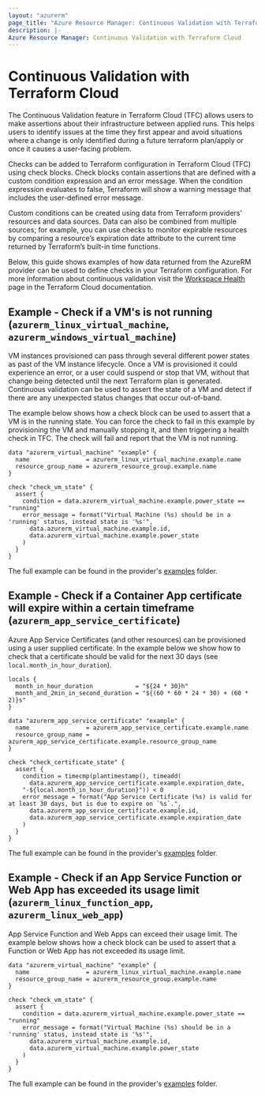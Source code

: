 ```yaml
---
layout: "azurerm"
page_title: "Azure Resource Manager: Continuous Validation with Terraform Cloud"
description: |-
Azure Resource Manager: Continuous Validation with Terraform Cloud
---
```


# Continuous Validation with Terraform Cloud

The Continuous Validation feature in Terraform Cloud (TFC) allows users to make assertions about their infrastructure between applied runs. This helps users to identify issues at the time they first appear and avoid situations where a change is only identified during a future terraform plan/apply or once it causes a user-facing problem.

Checks can be added to Terraform configuration in Terraform Cloud (TFC) using check blocks. Check blocks contain assertions that are defined with a custom condition expression and an error message. When the condition expression evaluates to false, Terraform will show a warning message that includes the user-defined error message.

Custom conditions can be created using data from Terraform providers’ resources and data sources. Data can also be combined from multiple sources; for example, you can use checks to monitor expirable resources by comparing a resource’s expiration date attribute to the current time returned by Terraform’s built-in time functions.

Below, this guide shows examples of how data returned from the AzureRM provider can be used to define checks in your Terraform configuration. For more information about continuous validation visit the [Workspace Health](https://developer.hashicorp.com/terraform/cloud-docs/workspaces/health#continuous-validation) page in the Terraform Cloud documentation.

## Example - Check if a VM's is not running (`azurerm_linux_virtual_machine`, `azurerm_windows_virtual_machine`)

VM instances provisioned can pass through several different power states as past of the VM instance lifecycle. Once a VM is provisioned it could experience an error, or a user could suspend or stop that VM, without that change being detected until the next Terraform plan is generated. Continuous validation can be used to assert the state of a VM and detect if there are any unexpected status changes that occur out-of-band.

The example below shows how a check block can be used to assert that a VM is in the running state. You can force the check to fail in this example by provisioning the VM and manually stopping it, and then triggering a health check in TFC. The check will fail and report that the VM is not running.

```hcl
data "azurerm_virtual_machine" "example" {
  name                = azurerm_linux_virtual_machine.example.name
  resource_group_name = azurerm_resource_group.example.name
}

check "check_vm_state" {
  assert {
    condition = data.azurerm_virtual_machine.example.power_state == "running"
    error_message = format("Virtual Machine (%s) should be in a 'running' status, instead state is '%s'",
      data.azurerm_virtual_machine.example.id,
      data.azurerm_virtual_machine.example.power_state
    )
  }
}
```

The full example can be found in the provider's [examples](https://github.com/aoshfan/terraform-provider-customazurerm/tree/main/examples/tfc-checks/vm-power-state) folder.

## Example - Check if a Container App certificate will expire within a certain timeframe (`azurerm_app_service_certificate`)

Azure App Service Certificates (and other resources) can be provisioned using a user supplied certificate. In the example below we show how to check that a certificate should be valid for the next 30 days (see `local.month_in_hour_duration`).

```hcl
locals {
  month_in_hour_duration            = "${24 * 30}h"
  month_and_2min_in_second_duration = "${(60 * 60 * 24 * 30) + (60 * 2)}s"
}

data "azurerm_app_service_certificate" "example" {
  name                = azurerm_app_service_certificate.example.name
  resource_group_name = azurerm_app_service_certificate.example.resource_group_name
}

check "check_certificate_state" {
  assert {
    condition = timecmp(plantimestamp(), timeadd(
      data.azurerm_app_service_certificate.example.expiration_date,
    "-${local.month_in_hour_duration}")) < 0
    error_message = format("App Service Certificate (%s) is valid for at least 30 days, but is due to expire on `%s`.",
      data.azurerm_app_service_certificate.example.id,
      data.azurerm_app_service_certificate.example.expiration_date
    )
  }
}

```

The full example can be found in the provider's [examples](https://github.com/aoshfan/terraform-provider-customazurerm/tree/main/examples/tfc-checks/app-service-certificate-expiry) folder.

## Example - Check if an App Service Function or Web App has exceeded its usage limit (`azurerm_linux_function_app`, `azurerm_linux_web_app`)

App Service Function and Web Apps can exceed their usage limit. The example below shows how a check block can be used to assert that a Function or Web App has not exceeded its usage limit.

```hcl
data "azurerm_virtual_machine" "example" {
  name                = azurerm_linux_virtual_machine.example.name
  resource_group_name = azurerm_resource_group.example.name
}

check "check_vm_state" {
  assert {
    condition = data.azurerm_virtual_machine.example.power_state == "running"
    error_message = format("Virtual Machine (%s) should be in a 'running' status, instead state is '%s'",
      data.azurerm_virtual_machine.example.id,
      data.azurerm_virtual_machine.example.power_state
    )
  }
}
```

The full example can be found in the provider's [examples](https://github.com/aoshfan/terraform-provider-customazurerm/tree/main/examples/tfc-checks/app-service-app-usage) folder.
